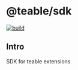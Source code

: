 # @teable/sdk

<p align="left">
  <a aria-label="Build" href="https://github.com/teableio/teable/actions?query=workflow%3ACI">
    <img alt="build" src="https://img.shields.io/github/workflow/status/teableio/teable/CI-web-app/main?label=CI&logo=github&style=flat-quare&labelColor=000000" />
  </a>
</p>

## Intro

SDK for teable extensions
